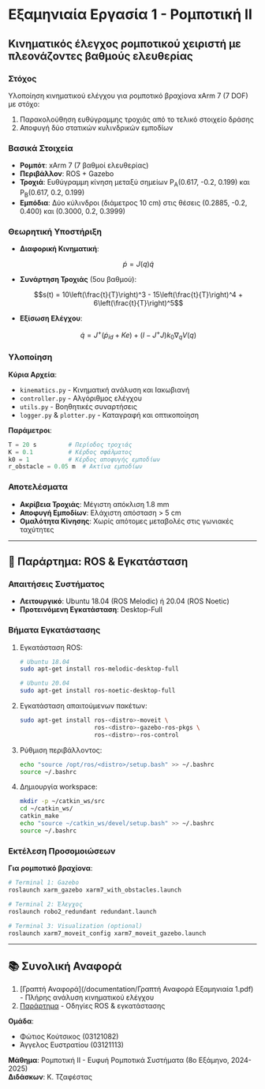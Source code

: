 # Εξαμηνιαία Εργασία 1 - Ρομποτική ΙΙ

## Κινηματικός έλεγχος ρομποτικού χειριστή με πλεονάζοντες βαθμούς ελευθερίας

### Στόχος
Υλοποίηση κινηματικού ελέγχου για ρομποτικό βραχίονα xArm 7 (7 DOF) με στόχο:
1. Παρακολούθηση ευθύγραμμης τροχιάς από το τελικό στοιχείο δράσης
2. Αποφυγή δύο στατικών κυλινδρικών εμποδίων

### Βασικά Στοιχεία
- **Ρομπότ**: xArm 7 (7 βαθμοί ελευθερίας)
- **Περιβάλλον**: ROS + Gazebo
- **Τροχιά**: Ευθύγραμμη κίνηση μεταξύ σημείων P<sub>A</sub>(0.617, -0.2, 0.199) και P<sub>B</sub>(0.617, 0.2, 0.199)
- **Εμπόδια**: Δύο κύλινδροι (διάμετρος 10 cm) στις θέσεις (0.2885, -0.2, 0.400) και (0.3000, 0.2, 0.3999)

### Θεωρητική Υποστήριξη
- **Διαφορική Κινηματική**:
  ```math
  \dot{p} = J(q) \dot{q}
  ```
- **Συνάρτηση Τροχιάς** (5ου βαθμού):
  ```math
  s(t) = 10\left(\frac{t}{T}\right)^3 - 15\left(\frac{t}{T}\right)^4 + 6\left(\frac{t}{T}\right)^5
  ```
- **Εξίσωση Ελέγχου**:
  ```math
  \dot{q} = J^+ (\dot{p}_{id} + K e) + (I - J^+ J) k_0 \nabla_q V(q)
  ```

### Υλοποίηση
**Κύρια Αρχεία**:
- `kinematics.py` - Κινηματική ανάλυση και Ιακωβιανή
- `controller.py` - Αλγόριθμος ελέγχου
- `utils.py` - Βοηθητικές συναρτήσεις
- `logger.py` & `plotter.py` - Καταγραφή και οπτικοποίηση

**Παράμετροι**:
```python
T = 20 s         # Περίοδος τροχιάς
K = 0.1          # Κέρδος σφάλματος
k0 = 1           # Κέρδος αποφυγής εμποδίων
r_obstacle = 0.05 m  # Ακτίνα εμποδίων
```

### Αποτελέσματα
- **Ακρίβεια Τροχιάς**: Μέγιστη απόκλιση 1.8 mm
- **Αποφυγή Εμποδίων**: Ελάχιστη απόσταση > 5 cm
- **Ομαλότητα Κίνησης**: Χωρίς απότομες μεταβολές στις γωνιακές ταχύτητες

---

## 🔧 Παράρτημα: ROS & Εγκατάσταση

### Απαιτήσεις Συστήματος
- **Λειτουργικό**: Ubuntu 18.04 (ROS Melodic) ή 20.04 (ROS Noetic)
- **Προτεινόμενη Εγκατάσταση**: Desktop-Full

### Βήματα Εγκατάστασης
1. Εγκατάσταση ROS:
   ```bash
   # Ubuntu 18.04
   sudo apt-get install ros-melodic-desktop-full
   
   # Ubuntu 20.04
   sudo apt-get install ros-noetic-desktop-full
   ```

2. Εγκατάσταση απαιτούμενων πακέτων:
   ```bash
   sudo apt-get install ros-<distro>-moveit \
                        ros-<distro>-gazebo-ros-pkgs \
                        ros-<distro>-ros-control
   ```

3. Ρύθμιση περιβάλλοντος:
   ```bash
   echo "source /opt/ros/<distro>/setup.bash" >> ~/.bashrc
   source ~/.bashrc
   ```

4. Δημιουργία workspace:
   ```bash
   mkdir -p ~/catkin_ws/src
   cd ~/catkin_ws/
   catkin_make
   echo "source ~/catkin_ws/devel/setup.bash" >> ~/.bashrc
   source ~/.bashrc
   ```

### Εκτέλεση Προσομοιώσεων
**Για ρομποτικό βραχίονα**:
```bash
# Terminal 1: Gazebo
roslaunch xarm_gazebo xarm7_with_obstacles.launch

# Terminal 2: Έλεγχος
roslaunch robo2_redundant redundant.launch

# Terminal 3: Visualization (optional)
roslaunch xarm7_moveit_config xarm7_moveit_gazebo.launch
```

---

## 📚 Συνολική Αναφορά
1. [Γραπτή Αναφορά](/documentation/Γραπτή Αναφορά Εξαμηνιαία 1.pdf) - Πλήρης ανάλυση κινηματικού ελέγχου
2. [Παράρτημα](/documentation/Appendix-robotics_II-ros_and_redundant.pdf) - Οδηγίες ROS & εγκατάστασης

**Ομάδα**:
- Φώτιος Κούτσικος (03121082)
- Άγγελος Ευστρατίου (03121113)

**Μάθημα**: Ρομποτική ΙΙ - Ευφυή Ρομποτικά Συστήματα (8ο Εξάμηνο, 2024-2025)  
**Διδάσκων**: Κ. Τζαφέστας

